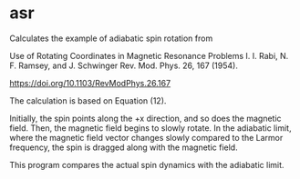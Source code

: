 # asr

Calculates the example of adiabatic spin rotation from

Use of Rotating Coordinates in Magnetic Resonance Problems
I. I. Rabi, N. F. Ramsey, and J. Schwinger
Rev. Mod. Phys. 26, 167 (1954).

https://doi.org/10.1103/RevModPhys.26.167

The calculation is based on Equation (12).

Initially, the spin points along the +x direction, and so does the
magnetic field.  Then, the magnetic field begins to slowly rotate.  In
the adiabatic limit, where the magnetic field vector changes slowly
compared to the Larmor frequency, the spin is dragged along with the
magnetic field.

This program compares the actual spin dynamics with the adiabatic
limit.
